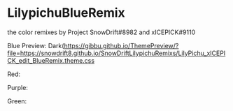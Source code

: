 # LilypichuBlueRemix
the color remixes by Project SnowDrift#8982 and xICEPICK#9110

Blue Preview: Dark(https://gibbu.github.io/ThemePreview/?file=https://snowdrift8.github.io/SnowDriftLilypichuRemixs/LilyPichu_xICEPICK_edit_BlueRemix.theme.css

Red: 

Purple: 

Green: 
